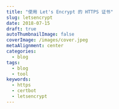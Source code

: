 ```yaml
---
title: "使用 Let's Encrypt 的 HTTPS 证书"
slug: letsencrypt
date: 2018-07-15
draft: true
autoThumbnailImage: false
coverImage: /images/cover.jpeg
metaAlignment: center
categories:
  - blog
tags:
  - blog
  - tool
keywords:
  - https
  - certbot
  - letsencrypt
---
```

